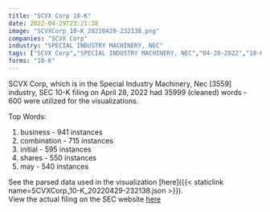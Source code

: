 ```yaml
---
title: "SCVX Corp 10-K"
date: 2022-04-29T23:21:38
image: "SCVXCorp_10-K_20220429-232138.png"
companies: "SCVX Corp"
industry: "SPECIAL INDUSTRY MACHINERY, NEC"
tags: ["SCVX Corp","SPECIAL INDUSTRY MACHINERY, NEC","04-28-2022","10-K"]
forms: "10-K"
---
```

SCVX Corp, which is in the Special Industry Machinery, Nec [3559] industry, SEC 10-K filing on April 28, 2022 had 35999 (cleaned) words - 600 were utilized for the visualizations.

Top Words:
1. business - 941 instances
2. combination - 715 instances
3. initial - 595 instances
4. shares - 550 instances
5. may - 540 instances


See the parsed data used in the visualization [here]({{< staticlink name=SCVXCorp_10-K_20220429-232138.json >}}).  
View the actual filing on the SEC website [here](https://www.sec.gov/Archives/edgar/data/1794717/0001213900-22-022327.txt)